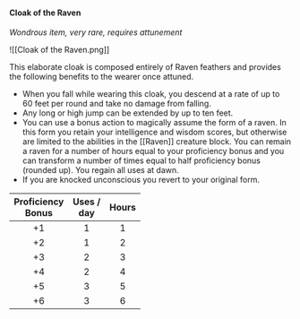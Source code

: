 #### Cloak of the Raven
*Wondrous item, very rare, requires attunement*

![[Cloak of the Raven.png]]

This elaborate cloak is composed entirely of Raven feathers and provides the following benefits to the wearer once attuned.

- When you fall while wearing this cloak, you descend at a rate of up to 60 feet per round and take no damage from falling.
- Any long or high jump can be extended by up to ten feet.
- You can use a bonus action to magically assume the form of a raven. In this form you retain your intelligence and wisdom scores, but otherwise are limited to the abilities in the [[Raven]] creature block. You can remain a raven for a number of hours equal to your proficiency bonus and you can transform a number of times equal to half proficiency bonus (rounded up). You regain all uses at dawn.
- If you are knocked unconscious you revert to your original form.

| Proficiency<br>Bonus | Uses /<br>day | Hours |
|:--------------------:|:-------------:|:-----:|
|          +1          |       1       |   1   |
|          +2          |       1       |   2   |
|          +3          |       2       |   3   |
|          +4          |       2       |   4   |
|          +5          |       3       |   5   |
|          +6          |       3       |   6   |